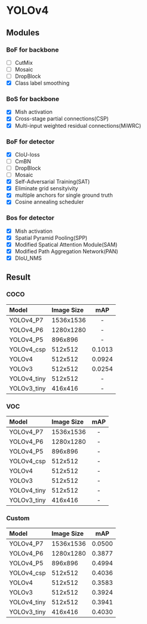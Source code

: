 # YOLOv4  

## Modules  
### BoF for backbone  
- [ ] CutMix   
- [ ] Mosaic 
- [ ] DropBlock  
- [x] Class label smoothing  
### BoS for backbone  
- [x] Mish activation  
- [x] Cross-stage partial connections(CSP)  
- [x] Multi-input weighted residual connections(MiWRC)  
### BoF for detector  
- [x] CIoU-loss  
- [ ] CmBN  
- [ ] DropBlock
- [ ] Mosaic  
- [x] Self-Adversarial Training(SAT)  
- [x] Eliminate grid sensityivity  
- [x] multiple anchors for single ground truth
- [x] Cosine annealing scheduler
### Bos for detector  
- [x] Mish activation  
- [x] Spatial Pyramid Pooling(SPP)  
- [x] Modified Spatical Attention Module(SAM)
- [x] Modified Path Aggregation Network(PAN)
- [x] DIoU_NMS

## Result   
### COCO  
|Model|Image Size|mAP|  
|:-----|:----------|:-----:|
|YOLOv4_P7|1536x1536|-|  
|YOLOv4_P6|1280x1280|-|  
|YOLOv4_P5|896x896|-|  
|YOLOv4_csp|512x512|0.1013| 
|YOLOv4|512x512|0.0924| 
|YOLOv3|512x512|0.0254|  
|YOLOv4_tiny|512x512|-|
|YOLOv3_tiny|416x416|-|

### VOC  
|Model|Image Size|mAP|  
|:-----|:----------|:-----:|
|YOLOv4_P7|1536x1536|-|  
|YOLOv4_P6|1280x1280|-| 
|YOLOv4_P5|896x896|-|  
|YOLOv4_csp|512x512|-|  
|YOLOv4|512x512|-|  
|YOLOv3|512x512|-|  
|YOLOv4_tiny|512x512|-|
|YOLOv3_tiny|416x416|-|

### Custom  
|Model|Image Size|mAP|  
|:-----|:----------|:-----:|
|YOLOv4_P7|1536x1536|0.0500|  
|YOLOv4_P6|1280x1280|0.3877|  
|YOLOv4_P5|896x896|0.4994|  
|YOLOv4_csp|512x512|0.4036|  
|YOLOv4|512x512|0.3583|  
|YOLOv3|512x512|0.3924|  
|YOLOv4_tiny|512x512|0.3941|  
|YOLOv3_tiny|416x416|0.4030|  
